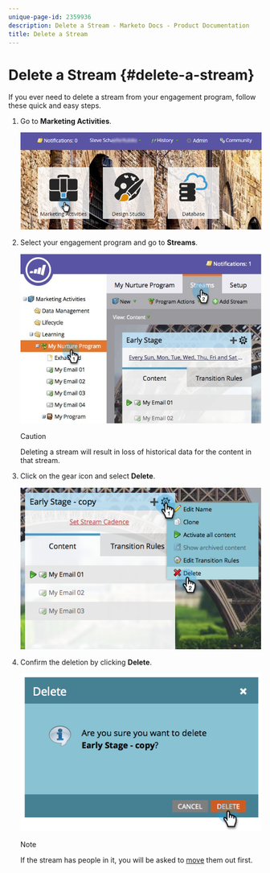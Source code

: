 ```yaml
---
unique-page-id: 2359936
description: Delete a Stream - Marketo Docs - Product Documentation
title: Delete a Stream
---
```


# Delete a Stream {#delete-a-stream}

If you ever need to delete a stream from your engagement program, follow these quick and easy steps.

1. Go to **Marketing Activities**.

   ![](assets/login-marketing-activities-1.png)

1. Select your engagement program and go to **Streams**.

   ![](assets/cloneasteam-2.jpg)

   >[!CAUTION]
   >
   >Deleting a stream will result in loss of historical data for the content in that stream.

1. Click on the gear icon and select **Delete**.

   ![](assets/image2014-9-15-17-3a47-3a27.png)

1. Confirm the deletion by clicking **Delete**.

   ![](assets/image2014-9-15-17-3a47-3a31.png)

   >[!NOTE]
   >
   >If the stream has people in it, you will be asked to [move](/help/marketo/product-docs/core-marketo-concepts/smart-campaigns/program-flow-actions/change-engagement-program-stream.md) them out first.

